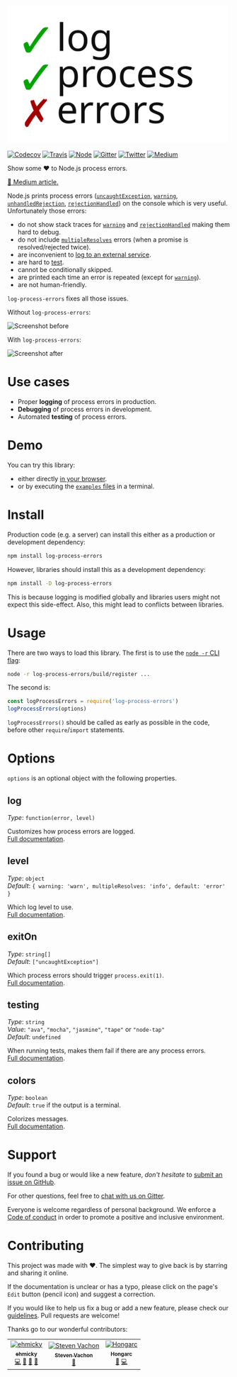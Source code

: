 <img src="https://raw.githubusercontent.com/ehmicky/design/master/log-process-errors/log-process-errors.svg?sanitize=true" width="500"/>

[![Codecov](https://img.shields.io/codecov/c/github/ehmicky/log-process-errors.svg?label=tested&logo=codecov)](https://codecov.io/gh/ehmicky/log-process-errors)
[![Travis](https://img.shields.io/badge/cross-platform-4cc61e.svg?logo=travis)](https://travis-ci.org/ehmicky/log-process-errors)
[![Node](https://img.shields.io/node/v/log-process-errors.svg?logo=node.js)](https://www.npmjs.com/package/log-process-errors)
[![Gitter](https://img.shields.io/gitter/room/ehmicky/log-process-errors.svg?logo=gitter)](https://gitter.im/ehmicky/log-process-errors)
[![Twitter](https://img.shields.io/badge/%E2%80%8B-twitter-4cc61e.svg?logo=twitter)](https://twitter.com/intent/follow?screen_name=ehmicky)
[![Medium](https://img.shields.io/badge/%E2%80%8B-medium-4cc61e.svg?logo=medium)](https://medium.com/@ehmicky)

Show some ❤️ to Node.js process errors.

[📰 Medium article.](https://medium.com/@ehmicky/node-js-process-errors-are-broken-193980f0a77b)

Node.js prints process errors
([`uncaughtException`](https://nodejs.org/api/process.html#process_event_uncaughtexception),
[`warning`](https://nodejs.org/api/process.html#process_event_warning),
[`unhandledRejection`](https://nodejs.org/api/process.html#process_event_unhandledrejection),
[`rejectionHandled`](https://nodejs.org/api/process.html#process_event_rejectionhandled))
on the console which is very useful. Unfortunately those errors:

- do not show stack traces for
  [`warning`](https://nodejs.org/api/process.html#process_event_warning) and
  [`rejectionHandled`](https://nodejs.org/api/process.html#process_event_rejectionhandled)
  making them hard to debug.
- do not include
  [`multipleResolves`](https://nodejs.org/api/process.html#process_event_multipleresolves)
  errors (when a promise is resolved/rejected twice).
- are inconvenient to [log to an external service](docs/API.md#log).
- are hard to [test](docs/API.md#testing).
- cannot be conditionally skipped.
- are printed each time an error is repeated (except for
  [`warning`](https://nodejs.org/api/process.html#process_event_warning)).
- are not human-friendly.

`log-process-errors` fixes all those issues.

Without `log-process-errors`:

![Screenshot before](docs/before.png)

With `log-process-errors`:

![Screenshot after](docs/after.png)

# Use cases

- Proper **logging** of process errors in production.
- **Debugging** of process errors in development.
- Automated **testing** of process errors.

# Demo

You can try this library:

- either directly
  [in your browser](https://repl.it/@ehmicky/log-process-errors).
- or by executing the [`examples` files](examples/README.md) in a terminal.

# Install

Production code (e.g. a server) can install this either as a production or
development dependency:

```bash
npm install log-process-errors
```

However, libraries should install this as a development dependency:

```bash
npm install -D log-process-errors
```

This is because logging is modified globally and libraries users might not
expect this side-effect. Also, this might lead to conflicts between libraries.

# Usage

There are two ways to load this library. The first is to use the
[`node -r` CLI flag](https://nodejs.org/api/cli.html#cli_r_require_module):

```bash
node -r log-process-errors/build/register ...
```

The second is:

```js
const logProcessErrors = require('log-process-errors')
logProcessErrors(options)
```

`logProcessErrors()` should be called as early as possible in the code, before
other `require`/`import` statements.

# Options

`options` is an optional object with the following properties.

## log

_Type_: `function(error, level)`<br>

Customizes how process errors are logged.<br>
[Full documentation](docs/API.md#log).

## level

_Type_: `object`<br> _Default_:
`{ warning: 'warn', multipleResolves: 'info', default: 'error' }`

Which log level to use.<br> [Full documentation](docs/API.md#level).

## exitOn

_Type_: `string[]`<br> _Default_: `["uncaughtException"]`

Which process errors should trigger `process.exit(1)`.<br>
[Full documentation](docs/API.md#exiton).

## testing

_Type_: `string`<br> _Value_: `"ava"`, `"mocha"`, `"jasmine"`, `"tape"` or
`"node-tap"`<br> _Default_: `undefined`

When running tests, makes them fail if there are any process errors.<br>
[Full documentation](docs/API.md#testing).

## colors

_Type_: `boolean`<br> _Default_: `true` if the output is a terminal.

Colorizes messages.<br> [Full documentation](docs/API.md#colors).

# Support

If you found a bug or would like a new feature, _don't hesitate_ to
[submit an issue on GitHub](../../issues).

For other questions, feel free to
[chat with us on Gitter](https://gitter.im/ehmicky/log-process-errors).

Everyone is welcome regardless of personal background. We enforce a
[Code of conduct](CODE_OF_CONDUCT.md) in order to promote a positive and
inclusive environment.

# Contributing

This project was made with ❤️. The simplest way to give back is by starring and
sharing it online.

If the documentation is unclear or has a typo, please click on the page's `Edit`
button (pencil icon) and suggest a correction.

If you would like to help us fix a bug or add a new feature, please check our
[guidelines](CONTRIBUTING.md). Pull requests are welcome!

Thanks go to our wonderful contributors:

<!-- ALL-CONTRIBUTORS-LIST:START -->
<!-- prettier-ignore -->
<table><tr><td align="center"><a href="https://twitter.com/ehmicky"><img src="https://avatars2.githubusercontent.com/u/8136211?v=4" width="100px;" alt="ehmicky"/><br /><sub><b>ehmicky</b></sub></a><br /><a href="https://github.com/ehmicky/log-process-errors/commits?author=ehmicky" title="Code">💻</a> <a href="#design-ehmicky" title="Design">🎨</a> <a href="#ideas-ehmicky" title="Ideas, Planning, & Feedback">🤔</a> <a href="https://github.com/ehmicky/log-process-errors/commits?author=ehmicky" title="Documentation">📖</a></td><td align="center"><a href="https://svachon.com"><img src="https://avatars0.githubusercontent.com/u/170197?v=4" width="100px;" alt="Steven Vachon"/><br /><sub><b>Steven Vachon</b></sub></a><br /><a href="#question-stevenvachon" title="Answering Questions">💬</a></td><td align="center"><a href="https://github.com/Hongarc"><img src="https://avatars1.githubusercontent.com/u/19208123?v=4" width="100px;" alt="Hongarc"/><br /><sub><b>Hongarc</b></sub></a><br /><a href="https://github.com/ehmicky/log-process-errors/commits?author=Hongarc" title="Documentation">📖</a> <a href="https://github.com/ehmicky/log-process-errors/commits?author=Hongarc" title="Code">💻</a></td></tr></table>

<!-- ALL-CONTRIBUTORS-LIST:END -->
